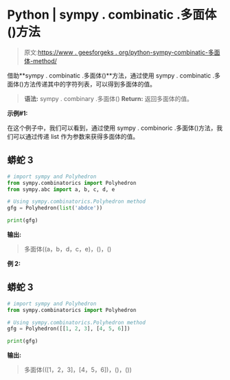 # Python | sympy . combinatic .多面体()方法

> 原文:[https://www . geesforgeks . org/python-sympy-combinatic-多面体-method/](https://www.geeksforgeeks.org/python-sympy-combinatoric-polyhedron-method/)

借助**sympy . combinatic .多面体()**方法，通过使用 sympy . combinatic .多面体()方法传递其中的字符列表，可以得到多面体的值。

> **语法:**
> sympy . combinary .多面体()
> **Return:**
> 返回多面体的值。

**示例#1:**

在这个例子中，我们可以看到，通过使用 sympy . combinoric .多面体()方法，我们可以通过传递 list 作为参数来获得多面体的值。

## 蟒蛇 3

```py
# import sympy and Polyhedron
from sympy.combinatorics import Polyhedron
from sympy.abc import a, b, c, d, e

# Using sympy.combinatorics.Polyhedron method
gfg = Polyhedron(list('abdce'))

print(gfg)
```

**输出:**

> 多面体((a，b，d，c，e)，()，()

**例 2:**

## 蟒蛇 3

```py
# import sympy and Polyhedron
from sympy.combinatorics import Polyhedron

# Using sympy.combinatorics.Polyhedron method
gfg = Polyhedron([[1, 2, 3], [4, 5, 6]])

print(gfg)
```

**输出:**

> 多面体(([1，2，3]，[4，5，6])，()，())